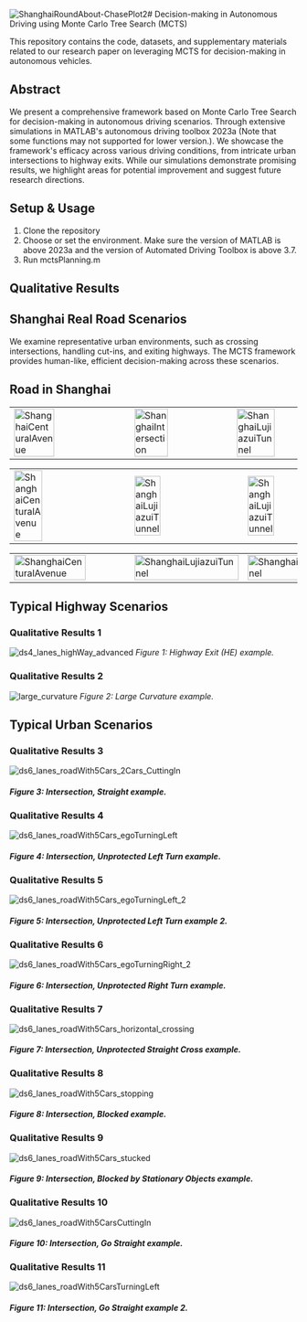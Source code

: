 ![ShanghaiRoundAbout-ChasePlot2](https://github.com/zhongshun/MCTS_for_Behavior_Planning/assets/14044932/db44812d-e7db-4f30-af2f-a09a660e778c)# Decision-making in Autonomous Driving using Monte Carlo Tree Search (MCTS)

This repository contains the code, datasets, and supplementary materials related to our research paper on leveraging MCTS for decision-making in autonomous vehicles. 

## Abstract

We present a comprehensive framework based on Monte Carlo Tree Search for decision-making in autonomous driving scenarios. Through extensive simulations in MATLAB's autonomous driving toolbox 2023a (Note that some functions may not supported for lower version.). We showcase the framework's efficacy across various driving conditions, from intricate urban intersections to highway exits. While our simulations demonstrate promising results, we highlight areas for potential improvement and suggest future research directions.

## Setup & Usage

1. Clone the repository
2. Choose or set the environment. Make sure the version of MATLAB is above 2023a and the version of Automated Driving Toolbox is above 3.7.
3. Run mctsPlanning.m

## Qualitative Results


##  Shanghai Real Road Scenarios
We examine representative urban environments, such as crossing intersections, handling cut-ins, and exiting highways. The MCTS framework provides human-like, efficient decision-making across these scenarios. 


## Road in Shanghai
<table>
  <tr>
    <td><img src="https://github.com/zhongshun/MCTS_for_Behavior_Planning/assets/14044932/83dd9359-907e-4bb6-aa78-44418a43dc49" alt="ShanghaiCenturalAvenue" width="60%" height="60%"/></td>
   <td><img src="https://github.com/zhongshun/MCTS_for_Behavior_Planning/assets/14044932/ce8fe49c-74ca-403a-9819-9605335e1412" alt="ShanghaiIntersection" width="60%" height="60%"/></td>  
    <td><img src="https://github.com/zhongshun/MCTS_for_Behavior_Planning/assets/14044932/4b419c0f-5f5b-4bbd-83de-c18befa8b5d1" alt="ShanghaiLujiazuiTunnel" width="60%" height="60%"/></td>
    <td><img src="https://github.com/zhongshun/MCTS_for_Behavior_Planning/assets/14044932/4b71eab5-08ce-4cfa-9587-a5bca752ba23" alt="ShanghaiRoundAbout" width="60%" height="60%"/></td>
</table>


<table>
  <tr>
    <td><img src="https://github.com/zhongshun/MCTS_for_Behavior_Planning/assets/14044932/f8db1436-c636-4cb4-bea6-644598532c51" alt="ShanghaiCenturalAvenue"  width="50%" height="50%"/></td>
    <td><img src="https://github.com/zhongshun/MCTS_for_Behavior_Planning/assets/14044932/0a05ae5d-89cf-4229-a139-37e5ed4f3e4e" alt="ShanghaiLujiazuiTunnel"  width="50%" height="50%"/></td>
    <td><img src="https://github.com/zhongshun/MCTS_for_Behavior_Planning/assets/14044932/d26e3e95-eae2-49cb-8cfb-931f554dfd2e" alt="ShanghaiLujiazuiTunnel"  width="50%" height="50%"/></td>
    <td><img src="https://github.com/zhongshun/MCTS_for_Behavior_Planning/assets/14044932/b9c8fb1c-fa36-406a-800e-9e421691273e" alt="ShanghaiRoundAbout"  width="50%" height="50%"/></td>
</table>


<table>
  <tr>
    <td><img src="https://github.com/zhongshun/MCTS_for_Behavior_Planning/assets/14044932/226da03d-0813-4fd8-8183-2fed35b58bc8" alt="ShanghaiCenturalAvenue" width="80%"/></td>
    <td><img src="https://github.com/zhongshun/MCTS_for_Behavior_Planning/assets/14044932/577aab35-06c5-45c6-89ea-d8f2db4d6dca" alt="ShanghaiLujiazuiTunnel" width="100%"/></td>
    <td><img src="https://github.com/zhongshun/MCTS_for_Behavior_Planning/assets/14044932/5f16817a-3696-49a7-8176-8b04063c007f" alt="ShanghaiLujiazuiTunnel" width="100%"/></td>
    <td><img src="https://github.com/zhongshun/MCTS_for_Behavior_Planning/assets/14044932/a409bf8f-17e2-40ca-87ec-2b6e8c8b0f8a" alt="ShanghaiRoundAbout" width="80%"/></td>
</table>



##  Typical Highway Scenarios
 
### Qualitative Results 1
![ds4_lanes_highWay_advanced](https://github.com/zhongshun/MCTS_for_Behavior_Planning/assets/14044932/cb822561-bc23-4ace-8c89-3525fa4b9c68)
_Figure 1: Highway Exit (HE) example._

 
### Qualitative Results 2
![large_curvature](https://github.com/zhongshun/MCTS_for_Behavior_Planning/assets/14044932/b05f2430-7404-40a0-ae2e-2f172bc2ddd5)
_Figure 2: Large Curvature example._

##  Typical Urban Scenarios

 
### Qualitative Results 3
![ds6_lanes_roadWith5Cars_2Cars_CuttingIn](https://github.com/zhongshun/MCTS_for_Behavior_Planning/assets/14044932/ed08e5d3-db53-410c-9f08-d6a2746dac0f)
#### _Figure 3: Intersection, Straight example._
 
### Qualitative Results 4
![ds6_lanes_roadWith5Cars_egoTurningLeft](https://github.com/zhongshun/MCTS_for_Behavior_Planning/assets/14044932/18a29055-820c-48cc-8276-66854dd5b6a3)
#### _Figure 4: Intersection, Unprotected Left Turn example._

 
### Qualitative Results 5
![ds6_lanes_roadWith5Cars_egoTurningLeft_2](https://github.com/zhongshun/MCTS_for_Behavior_Planning/assets/14044932/6061074a-23c6-4cf0-9f1c-1d8580980a2d)
#### _Figure 5: Intersection, Unprotected Left Turn example 2._

 
### Qualitative Results 6
![ds6_lanes_roadWith5Cars_egoTurningRight_2](https://github.com/zhongshun/MCTS_for_Behavior_Planning/assets/14044932/999695b9-90c9-4db8-92bb-0239679cbd35)
#### _Figure 6: Intersection, Unprotected Right Turn example._
 
### Qualitative Results 7
![ds6_lanes_roadWith5Cars_horizontal_crossing](https://github.com/zhongshun/MCTS_for_Behavior_Planning/assets/14044932/23ce25f6-fecd-4872-91a0-a05a0851cb28)
#### _Figure 7: Intersection, Unprotected Straight Cross example._
 
### Qualitative Results 8
![ds6_lanes_roadWith5Cars_stopping](https://github.com/zhongshun/MCTS_for_Behavior_Planning/assets/14044932/2905e5ab-d3da-4bff-afed-3ca04cfdf802)
#### _Figure 8: Intersection, Blocked example._
 
### Qualitative Results 9
![ds6_lanes_roadWith5Cars_stucked](https://github.com/zhongshun/MCTS_for_Behavior_Planning/assets/14044932/38c22f47-42e7-4cc5-9a52-9dad6c68906c)
#### _Figure 9: Intersection, Blocked by Stationary Objects example._
 
### Qualitative Results 10
![ds6_lanes_roadWith5CarsCuttingIn](https://github.com/zhongshun/MCTS_for_Behavior_Planning/assets/14044932/dc96ed33-df67-476e-9ac4-8d6b1c2caabc)
#### _Figure 10: Intersection, Go Straight example._

 
### Qualitative Results 11
![ds6_lanes_roadWith5CarsTurningLeft](https://github.com/zhongshun/MCTS_for_Behavior_Planning/assets/14044932/528976bf-5494-4f5f-929a-8a0214f10c01)
#### _Figure 11: Intersection, Go Straight example 2._



